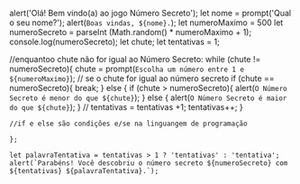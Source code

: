 alert('Olá! Bem vindo(a) ao jogo Número Secreto');
let nome = prompt('Qual o seu nome?');
alert(`Boas vindas, ${nome}.`);
let numeroMaximo = 500
let numeroSecreto = parseInt (Math.random() * numeroMaximo + 1);
console.log(numeroSecreto);
let chute; 
let tentativas = 1; 

//enquantoo chute não for igual ao Número Secreto:
while (chute != numeroSecreto){
     chute = prompt(`Escolha um número entre 1 e ${numeroMaximo}`);
    // se o chute for igual ao número secreto
    if (chute == numeroSecreto){
        break;
    } 
    else {
        if (chute > numeroSecreto){
            alert(`O Número Secreto é menor do que ${chute}`); 
        }
        else {
            alert(`O Número Secreto é maior do que ${chute}`);
        }
        // tentativas = tentativas +1;
        tentativas++; 
    }

    //if e else são condições e/se na linguangem de programação

    };

    let palavraTentativa = tentativas > 1 ? 'tentativas' : 'tentativa';
    alert(`Parabéns! Você descobriu o número secreto ${numeroSecreto} com ${tentativas} ${palavraTentativa}.`);
